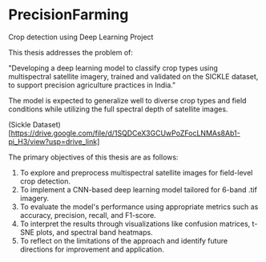 # PrecisionFarming
Crop detection using Deep Learning Project

This thesis addresses the problem of:

"Developing a deep learning model to classify crop types using multispectral satellite imagery, trained and validated on the SICKLE dataset, to support precision agriculture practices in India."

The model is expected to generalize well to diverse crop types and field conditions while utilizing the full spectral depth of satellite images.

(Sickle Dataset) [https://drive.google.com/file/d/1SQDCeX3GCUwPoZFocLNMAs8Ab1-pi_H3/view?usp=drive_link]

The primary objectives of this thesis are as follows:
1. To explore and preprocess multispectral satellite images for field-level crop detection.
2. To implement a CNN-based deep learning model tailored for 6-band .tif imagery.
3. To evaluate the model's performance using appropriate metrics such as accuracy, precision, recall, and F1-score.
4. To interpret the results through visualizations like confusion matrices, t-SNE plots, and spectral band heatmaps.
5. To reflect on the limitations of the approach and identify future directions for improvement and application.
